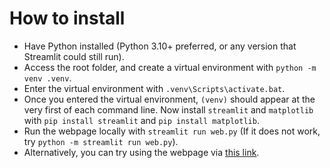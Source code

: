 # How to install
- Have Python installed (Python 3.10+ preferred, or any version that Streamlit could still run).
- Access the root folder, and create a virtual environment with `python -m venv .venv`.
- Enter the virtual environment with `.venv\Scripts\activate.bat`.
- Once you entered the virtual environment, `(venv)` should appear at the very first of each command line. Now install `streamlit` and `matplotlib` with `pip install streamlit` and `pip install matplotlib`.
- Run the webpage locally with `streamlit run web.py` (If it does not work, try `python -m streamlit run web.py`).
- Alternatively, you can try using the webpage via [this link](https://page-replacement-algo.streamlit.app/).